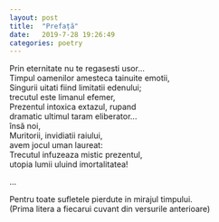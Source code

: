 ```yaml
---
layout: post
title:  "Prefață"
date:   2019-7-28 19:26:49
categories: poetry
---
```


Prin eternitate nu te regasesti usor... <br />
Timpul oamenilor amesteca tainuite emotii, <br />
Singurii uitati fiind limitatii edenului; <br />
trecutul este limanul efemer, <br />
Prezentul intoxica extazul, rupand <br />
dramatic ultimul taram eliberator... <br />
însã noi, <br />
Muritorii, invidiatii raiului, <br />
avem jocul uman laureat: <br />
Trecutul infuzeaza mistic prezentul, <br />
utopia lumii uluind imortalitatea!

... <br />

Pentru toate sufletele pierdute in mirajul timpului. <br />
(Prima litera a fiecarui cuvant din versurile anterioare)

